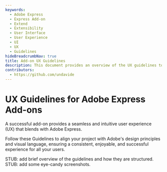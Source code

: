 ```yaml
---
keywords:
  - Adobe Express
  - Express Add-on 
  - Extend
  - Extensibility
  - User Interface
  - User Experience
  - UI
  - UX
  - Guidelines
hideBreadcrumbNav: true
title: Add-on UX Guidelines
description: This document provides an overview of the UX guidelines to follow when designing your Adobe Express add-on.
contributors:
  - https://github.com/undavide
---
```


# UX Guidelines for Adobe Express Add-ons

A successful add-on provides a seamless and intuitive user experience (UX) that blends with Adobe Express. 

Follow these Guidelines to align your project with Adobe's design principles and visual language, ensuring a consistent, enjoyable, and successful experience for all your users.

STUB: add brief overview of the guidelines and how they are structured.
STUB: add some eye-candy screenshots.